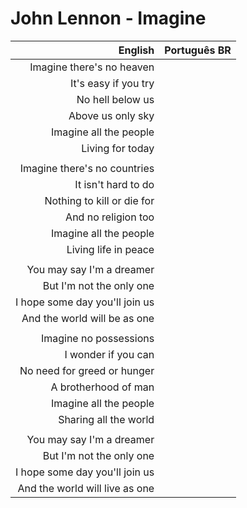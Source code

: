 # John Lennon - Imagine

| English | Português BR |
|------:|:--------------------|
| Imagine there's no heaven |
| It's easy if you try |
| No hell below us |
| Above us only sky |
| Imagine all the people |
| Living for today |
|  |
| Imagine there's no countries |
| It isn't hard to do |
| Nothing to kill or die for |
| And no religion too |
| Imagine all the people |
| Living life in peace |
|  |
| You may say I'm a dreamer |
| But I'm not the only one |
| I hope some day you'll join us |
| And the world will be as one |
|  |
| Imagine no possessions |
| I wonder if you can |
| No need for greed or hunger |
| A brotherhood of man |
| Imagine all the people |
| Sharing all the world |
|  |
| You may say I'm a dreamer |
| But I'm not the only one |
| I hope some day you'll join us |
| And the world will live as one |